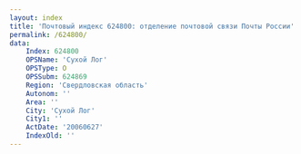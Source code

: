 ```yaml
---
layout: index
title: 'Почтовый индекс 624800: отделение почтовой связи Почты России'
permalink: /624800/
data:
    Index: 624800
    OPSName: 'Сухой Лог'
    OPSType: О
    OPSSubm: 624869
    Region: 'Свердловская область'
    Autonom: ''
    Area: ''
    City: 'Сухой Лог'
    City1: ''
    ActDate: '20060627'
    IndexOld: ''
---
```

